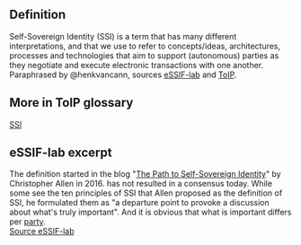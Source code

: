 ## Definition
Self-Sovereign Identity (SSI) is a term that has many different interpretations, and that we use to refer to concepts/ideas, architectures, processes and technologies that aim to support (autonomous) parties as they negotiate and execute electronic transactions with one another.  
Paraphrased by @henkvancann, sources [eSSIF-lab](https://essif-lab.github.io/framework/docs/terms/self-sovereign-identity) and [ToIP](https://github.com/trustoverip/toip/wiki/self-sovereign-identity).

## More in ToIP glossary
[SSI](https://github.com/trustoverip/toip/wiki/self-sovereign-identity)

## eSSIF-lab excerpt

The definition started in the blog "[The Path to Self-Sovereign Identity](http://www.lifewithalacrity.com/2016/04/the-path-to-self-soverereign-identity.html)" by Christopher Allen in 2016. has not resulted in a consensus today. While some see the ten principles of SSI that Allen proposed as the definition of SSI, he formulated them as "a departure point to provoke a discussion about what's truly important". And it is obvious that what is important differs per [party](https://essif-lab.github.io/framework/docs/terms/party).  
[Source eSSIF-lab](https://essif-lab.github.io/framework/docs/terms/self-sovereign-identity)
